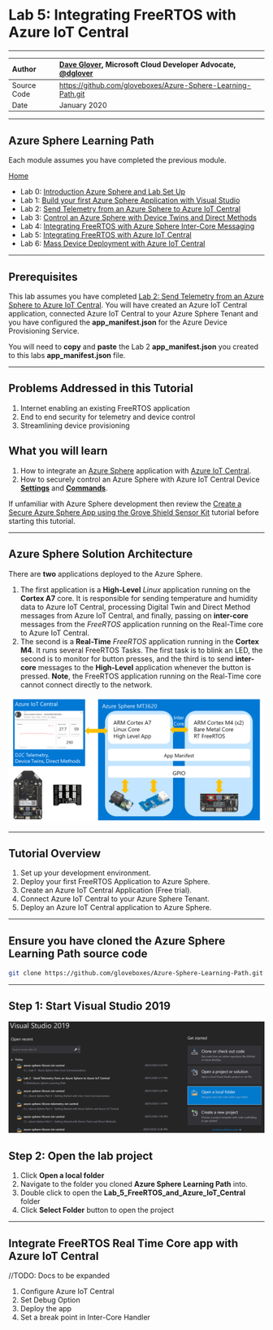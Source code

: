 ﻿# Lab 5: Integrating FreeRTOS with Azure IoT Central

<!-- ![](resources/azure-sphere-iot-central-banner.png) -->

---

|Author|[Dave Glover](https://developer.microsoft.com/en-us/advocates/dave-glover?WT.mc_id=github-blog-dglover), Microsoft Cloud Developer Advocate, [@dglover](https://twitter.com/dglover) |
|:----|:---|
|Source Code | https://github.com/gloveboxes/Azure-Sphere-Learning-Path.git |
|Date| January  2020|

---

## Azure Sphere Learning Path

Each module assumes you have completed the previous module.

[Home](https://gloveboxes.github.io/Azure-Sphere-Learning-Path/)

* Lab 0: [Introduction Azure Sphere and Lab Set Up](/zdocs/Lab_0_Introduction_and_Lab_Set_Up/README.md)
* Lab 1: [Build your first Azure Sphere Application with Visual Studio](/zdocs/Lab_1_Visual_Studio_and_Azure_Sphere/README.md)
* Lab 2: [Send Telemetry from an Azure Sphere to Azure IoT Central](/zdocs/Lab_2_Send_Telemetry_to_Azure_IoT_Central/README.md)
* Lab 3: [Control an Azure Sphere with Device Twins and Direct Methods](/zdocs/Lab_3_Control_Device_with_Device_Twins_and_Direct_Methods/README.md)
* Lab 4: [Integrating FreeRTOS with Azure Sphere Inter-Core Messaging](/zdocs/Lab_4_FreeRTOS_and_Inter-Core_Messaging/README.md)
* Lab 5: [Integrating FreeRTOS with Azure IoT Central](/zdocs/Lab_5_FreeRTOS_and_Azure_IoT_Central/README.md)
* Lab 6: [Mass Device Deployment with Azure IoT Central](/zdocs/Lab_6_Mass_Device_Deployment/README.md)

---

## Prerequisites

This lab assumes you have completed [Lab 2: Send Telemetry from an Azure Sphere to Azure IoT Central](https://github.com/gloveboxes/Azure-Sphere-Learning-Path/tree/master/Lab%202%20-%20Send%20Telemetry%20from%20an%20Azure%20Sphere%20to%20Azure%20IoT%20Central). You will have created an Azure IoT Central application, connected Azure IoT Central to your Azure Sphere Tenant and you have configured the **app_manifest.json** for the Azure Device Provisioning Service.

You will need to **copy** and **paste** the Lab 2 **app_manifest.json** you created to this labs **app_manifest.json** file.

---

## Problems Addressed in this Tutorial

1. Internet enabling an existing FreeRTOS application
2. End to end security for telemetry and device control
3. Streamlining device provisioning

## What you will learn

1. How to integrate an [Azure Sphere](https://azure.microsoft.com/services/azure-sphere/?WT.mc_id=github-blog-dglover) application with [Azure IoT Central](https://azure.microsoft.com/services/iot-central/?WT.mc_id=github-blog-dglover).
2. How to securely control an Azure Sphere with Azure IoT Central Device **[Settings](https://docs.microsoft.com/en-us/azure/iot-hub/iot-hub-devguide-device-twins?WT.mc_id=github-blog-dglover)** and **[Commands](https://docs.microsoft.com/en-us/azure/iot-hub/iot-hub-devguide-direct-methods?WT.mc_id=github-blog-dglover)**.

If unfamiliar with Azure Sphere development then review the [Create a Secure Azure Sphere App using the Grove Shield Sensor Kit](https://github.com/gloveboxes/Create-a-Secure-Azure-Sphere-App-using-the-Grove-Shield-Sensor-Kit) tutorial before starting this tutorial.

---

## Azure Sphere Solution Architecture

There are **two** applications deployed to the Azure Sphere.

1. The first application is a **High-Level** *Linux* application running on the **Cortex A7** core. It is responsible for sending temperature and humidity data to Azure IoT Central, processing Digital Twin and Direct Method messages from Azure IoT Central, and finally, passing on **inter-core** messages from the *FreeRTOS* application running on the Real-Time core to Azure IoT Central.
1. The second is a **Real-Time** *FreeRTOS* application running in the **Cortex M4**. It runs several FreeRTOS Tasks. The first task is to blink an LED, the second is to monitor for button presses, and the third is to send **inter-core** messages to the **High-Level** application whenever the button is pressed. **Note**, the FreeRTOS application running on the Real-Time core cannot connect directly to the network.

![](resources/azure-sphere-application-architecture.png)

---

## Tutorial Overview

1. Set up your development environment.
2. Deploy your first FreeRTOS Application to Azure Sphere.
3. Create an Azure IoT Central Application (Free trial).
4. Connect Azure IoT Central to your Azure Sphere Tenant.
5. Deploy an Azure IoT Central application to Azure Sphere.

---

## Ensure you have cloned the Azure Sphere Learning Path source code

```bash
git clone https://github.com/gloveboxes/Azure-Sphere-Learning-Path.git
```

---

## Step 1: Start Visual Studio 2019

![](resources/visual-studio-open-local-folder.png)

## Step 2: Open the lab project

1. Click **Open a local folder**
2. Navigate to the folder you cloned **Azure Sphere Learning Path** into.
3. Double click to open the **Lab_5_FreeRTOS_and_Azure_IoT_Central** folder
4. Click **Select Folder** button to open the project

---

## Integrate FreeRTOS Real Time Core app with Azure IoT Central

//TODO: Docs to be expanded

1. Configure Azure IoT Central
2. Set Debug Option
3. Deploy the app
4. Set a break point in Inter-Core Handler

<!-- 
1. Set the startup configuration. Select the **ARM-Debug** configuration and the **GDB Debugger (RTCore)** startup item.

    ![](resources/azure-sphere-rtcore-startup-config.png)
3. Press <kbd>**F5**</kbd>, this will start the build, deploy, attach debugger process. The leftmost **blue LED** on the Azure Sphere will start **blinking**.
5. Press **Button A** on the Azure Sphere to change the blink rate. 
6. You can **Remote Debug** the FreeRTOS application running on Azure Sphere Cortex M4 Core. 
    1. From Visual Studio, open the FreeRTOS application **main.c** file.
    2. Set a [Visual Studio Breakpoint](https://docs.microsoft.com/en-us/visualstudio/debugger/using-breakpoints?view=vs-2019) in the **ButtonTask** function on the line that reads ```bool pressed = !newState;```.
    3. Press **Button A** on the Azure Sphere, Visual Studio will halt the execution of the FreeRTOS application and you can step through the code. Pretty darn neat!

### Understanding the Real-Time Core Security

Applications on the Azure Sphere are locked down by default. You need to grant capabilities to the application.

From Visual Studio open the **app_manifest.json** file.

**Observe**:

1. GPIO Capabilities: This application uses two GPIO pins. Pins 10, and 12.
2. Allowed Application Connections: This is the ID of the High-Level application that this application will be partnered with. It is required for inter-core communications.

```json
{
  "SchemaVersion": 1,
  "Name": "GPIO_RTApp_MT3620_BareMetal",
  "ComponentId": "6583cf17-d321-4d72-8283-0b7c5b56442b",
  "EntryPoint": "/bin/app",
  "CmdArgs": [],
  "Capabilities": {
    "Gpio": [ 10, 12 ],
    "AllowedApplicationConnections": [ "25025d2c-66da-4 -->
